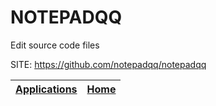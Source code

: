 # NOTEPADQQ
 
 Edit source code files
 
 SITE: https://github.com/notepadqq/notepadqq

 | [Applications](https://portable-linux-apps.github.io/apps.html) | [Home](https://portable-linux-apps.github.io)
 | --- | --- |
